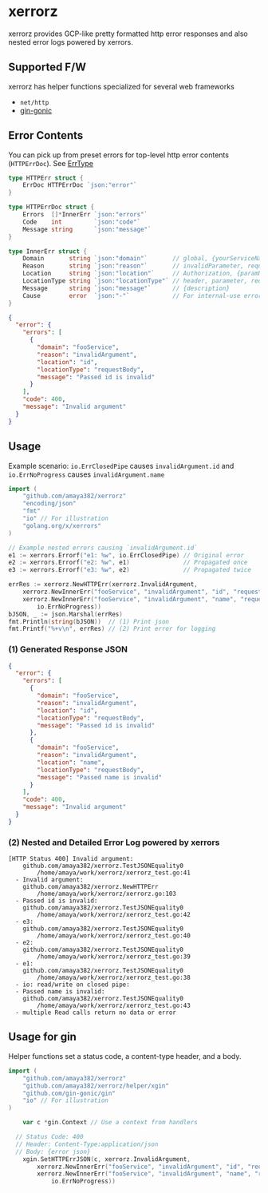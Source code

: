 # xerrorz
xerrorz provides GCP-like pretty formatted http error responses and also nested error logs powered by xerrors.



## Supported F/W
xerrorz has helper functions specialized for several web frameworks
* `net/http`
* [gin-gonic](https://github.com/gin-gonic/gin)


## Error Contents
You can pick up from preset errors for top-level http error contents (`HTTPErrDoc`). See [ErrType](https://github.com/amaya382/xerrorz/blob/master/xerrorz.go#L130)

```go
type HTTPErr struct {
	ErrDoc HTTPErrDoc `json:"error"`
}

type HTTPErrDoc struct {
	Errors  []*InnerErr `json:"errors"`
	Code    int         `json:"code"`
	Message string      `json:"message"`
}

type InnerErr struct {
	Domain       string `json:"domain"`       // global, {yourServiceName}, usage,...
	Reason       string `json:"reason"`       // invalidParameter, required,...
	Location     string `json:"location"`     // Authorization, {paramName},...
	LocationType string `json:"locationType"` // header, parameter, requestBody,...
	Message      string `json:"message"`      // {description}
	Cause        error  `json:"-"`            // For internal-use error reporting, NOT included in error jsons
}
```

```json
{
  "error": {
    "errors": [
      {
        "domain": "fooService",
        "reason": "invalidArgument",
        "location": "id",
        "locationType": "requestBody",
        "message": "Passed id is invalid"
      }
    ],
    "code": 400,
    "message": "Invalid argument"
  }
}
```


## Usage
Example scenario: `io.ErrClosedPipe` causes `invalidArgument.id` and `io.ErrNoProgress` causes `invalidArgument.name`

```go
import (
	"github.com/amaya382/xerrorz"
	"encoding/json"
	"fmt"
	"io" // For illustration
	"golang.org/x/xerrors"
)

// Example nested errors causing `invalidArgument.id`
e1 := xerrors.Errorf("e1: %w", io.ErrClosedPipe) // Original error
e2 := xerrors.Errorf("e2: %w", e1)               // Propagated once
e3 := xerrors.Errorf("e3: %w", e2)               // Propagated twice

errRes := xerrorz.NewHTTPErr(xerrorz.InvalidArgument,
	xerrorz.NewInnerErr("fooService", "invalidArgument", "id", "requestBody", "Passed id is invalid", e3),
	xerrorz.NewInnerErr("fooService", "invalidArgument", "name", "requestBody", "Passed name is invalid",
		io.ErrNoProgress))
bJSON, _ := json.Marshal(errRes)
fmt.Println(string(bJSON))  // (1) Print json
fmt.Printf("%+v\n", errRes) // (2) Print error for logging
```

### (1) Generated Response JSON
```json
{
  "error": {
    "errors": [
      {
        "domain": "fooService",
        "reason": "invalidArgument",
        "location": "id",
        "locationType": "requestBody",
        "message": "Passed id is invalid"
      },
      {
        "domain": "fooService",
        "reason": "invalidArgument",
        "location": "name",
        "locationType": "requestBody",
        "message": "Passed name is invalid"
      }
    ],
    "code": 400,
    "message": "Invalid argument"
  }
}
```

### (2) Nested and Detailed Error Log powered by xerrors
```
[HTTP Status 400] Invalid argument:
    github.com/amaya382/xerrorz.TestJSONEquality0
        /home/amaya/work/xerrorz/xerrorz_test.go:41
  - Invalid argument:
    github.com/amaya382/xerrorz.NewHTTPErr
        /home/amaya/work/xerrorz/xerrorz.go:103
  - Passed id is invalid:
    github.com/amaya382/xerrorz.TestJSONEquality0
        /home/amaya/work/xerrorz/xerrorz_test.go:42
  - e3:
    github.com/amaya382/xerrorz.TestJSONEquality0
        /home/amaya/work/xerrorz/xerrorz_test.go:40
  - e2:
    github.com/amaya382/xerrorz.TestJSONEquality0
        /home/amaya/work/xerrorz/xerrorz_test.go:39
  - e1:
    github.com/amaya382/xerrorz.TestJSONEquality0
        /home/amaya/work/xerrorz/xerrorz_test.go:38
  - io: read/write on closed pipe:
  - Passed name is invalid:
    github.com/amaya382/xerrorz.TestJSONEquality0
        /home/amaya/work/xerrorz/xerrorz_test.go:43
  - multiple Read calls return no data or error
```


## Usage for gin
Helper functions set a status code, a content-type header, and a body.

```go
import (
	"github.com/amaya382/xerrorz"
	"github.com/amaya382/xerrorz/helper/xgin"
	"github.com/gin-gonic/gin"
	"io" // For illustration
)

	var c *gin.Context // Use a context from handlers

  // Status Code: 400
  // Header: Content-Type:application/json
  // Body: {error json}
	xgin.SetHTTPErrJSON(c, xerrorz.InvalidArgument,
		xerrorz.NewInnerErr("fooService", "invalidArgument", "id", "requestBody", "Passed id is invalid", nil),
		xerrorz.NewInnerErr("fooService", "invalidArgument", "name", "requestBody", "Passed name is invalid",
			io.ErrNoProgress))
```
